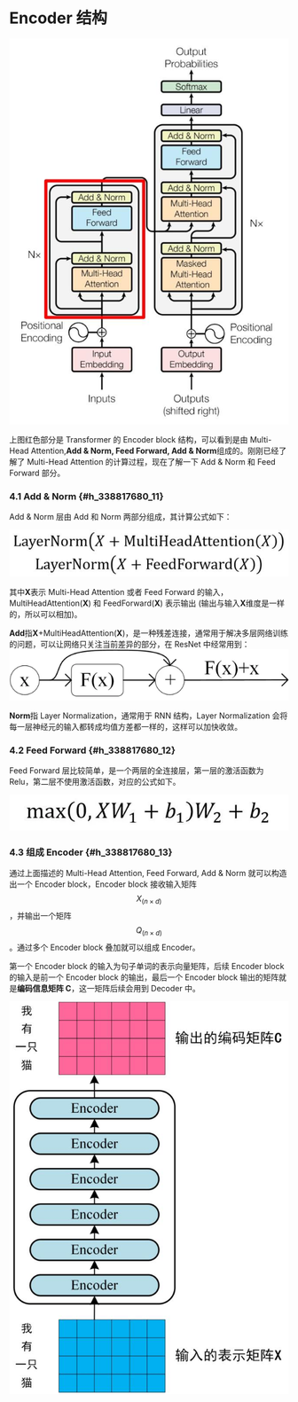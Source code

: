 # Encoder 结构

![](/assets/llm-transformer-encoder1.png)

上图红色部分是 Transformer 的 Encoder block 结构，可以看到是由 Multi-Head Attention,**Add & Norm, Feed Forward, Add & Norm**组成的。刚刚已经了解了 Multi-Head Attention 的计算过程，现在了解一下 Add & Norm 和 Feed Forward 部分。

### 4.1 Add & Norm {#h_338817680_11}

Add & Norm 层由 Add 和 Norm 两部分组成，其计算公式如下：

![](/assets/llm-transformer-encoder2.png)

其中**X**表示 Multi-Head Attention 或者 Feed Forward 的输入，MultiHeadAttention\(**X**\) 和 FeedForward\(**X**\) 表示输出 \(输出与输入**X**维度是一样的，所以可以相加\)。

**Add**指**X**+MultiHeadAttention\(**X**\)，是一种残差连接，通常用于解决多层网络训练的问题，可以让网络只关注当前差异的部分，在 ResNet 中经常用到：  
![](/assets/llm-transformer-encoder3.png)

**Norm**指 Layer Normalization，通常用于 RNN 结构，Layer Normalization 会将每一层神经元的输入都转成均值方差都一样的，这样可以加快收敛。

### 4.2 Feed Forward {#h_338817680_12}

Feed Forward 层比较简单，是一个两层的全连接层，第一层的激活函数为 Relu，第二层不使用激活函数，对应的公式如下。

![](/assets/llm-transformer-encoder4.png)

### 4.3 组成 Encoder {#h_338817680_13}

通过上面描述的 Multi-Head Attention, Feed Forward, Add & Norm 就可以构造出一个 Encoder block，Encoder block 接收输入矩阵$$X_{(n \times d)}$$，并输出一个矩阵$$Q_{(n \times d)}$$。通过多个 Encoder block 叠加就可以组成 Encoder。

第一个 Encoder block 的输入为句子单词的表示向量矩阵，后续 Encoder block 的输入是前一个 Encoder block 的输出，最后一个 Encoder block 输出的矩阵就是**编码信息矩阵 C**，这一矩阵后续会用到 Decoder 中。

![](/assets/llm-transformer-encoder5.png)

